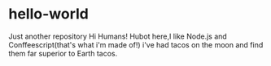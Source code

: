 # hello-world
Just another repository
Hi Humans!
Hubot here,I like Node.js and Conffeescript(that's what i'm made of!)
i've had tacos on the moon and find them far superior to Earth tacos.
